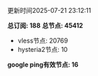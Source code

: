 更新时间2025-07-21 23:12:11

**总订阅: 188**
**总节点: 45412**
- vless节点: 20769
- hysteria2节点: 10

**google ping有效节点: 16**
